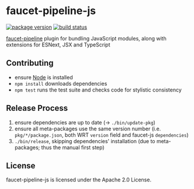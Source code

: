 faucet-pipeline-js
==================

[![package version](https://img.shields.io/npm/v/faucet-pipeline-js.svg?style=flat)](https://www.npmjs.com/package/faucet-pipeline-js)
[![build status](https://github.com/faucet-pipeline/faucet-pipeline-js/workflows/tests/badge.svg)](https://github.com/faucet-pipeline/faucet-pipeline-js/actions)

[faucet-pipeline](http://faucet-pipeline.org) plugin for bundling JavaScript
modules, along with extensions for ESNext, JSX and TypeScript


Contributing
------------

* ensure [Node](https://nodejs.org) is installed
* `npm install` downloads dependencies
* `npm test` runs the test suite and checks code for stylistic consistency


Release Process
---------------

1. ensure dependencies are up to date (→ `./bin/update-pkg`)
2. ensure all meta-packages use the same version number (i.e.
   `pkg/*/package.json`, both WRT `version` field and faucet-js `dependencies`)
3. `./bin/release`, skipping dependencies' installation (due to meta-packages;
   thus the manual first step)


License
-------

faucet-pipeline-js is licensed under the Apache 2.0 License.
